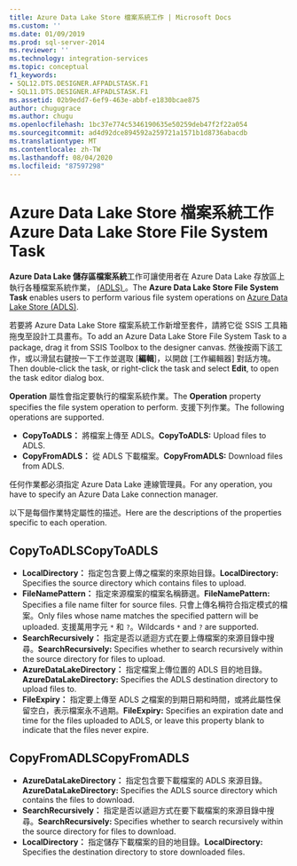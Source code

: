 ```yaml
---
title: Azure Data Lake Store 檔案系統工作 | Microsoft Docs
ms.custom: ''
ms.date: 01/09/2019
ms.prod: sql-server-2014
ms.reviewer: ''
ms.technology: integration-services
ms.topic: conceptual
f1_keywords:
- SQL12.DTS.DESIGNER.AFPADLSTASK.F1
- SQL11.DTS.DESIGNER.AFPADLSTASK.F1
ms.assetid: 02b9edd7-6ef9-463e-abbf-e1830bcae875
author: chugugrace
ms.author: chugu
ms.openlocfilehash: 1bc37e774c5346190635e50259deb47f2f22a054
ms.sourcegitcommit: ad4d92dce894592a259721a1571b1d8736abacdb
ms.translationtype: MT
ms.contentlocale: zh-TW
ms.lasthandoff: 08/04/2020
ms.locfileid: "87597298"
---
```

# <a name="azure-data-lake-store-file-system-task"></a><span data-ttu-id="159cc-102">Azure Data Lake Store 檔案系統工作</span><span class="sxs-lookup"><span data-stu-id="159cc-102">Azure Data Lake Store File System Task</span></span>

<span data-ttu-id="159cc-103">**Azure Data Lake 儲存區檔案系統**工作可讓使用者在 Azure Data Lake 存放區上執行各種檔案系統作業， [ (ADLS) ](https://azure.microsoft.com/services/data-lake-store/)。</span><span class="sxs-lookup"><span data-stu-id="159cc-103">The **Azure Data Lake Store File System Task** enables users to perform various file system operations on [Azure Data Lake Store (ADLS)](https://azure.microsoft.com/services/data-lake-store/).</span></span>

<span data-ttu-id="159cc-104">若要將 Azure Data Lake Store 檔案系統工作新增至套件，請將它從 SSIS 工具箱拖曳至設計工具畫布。</span><span class="sxs-lookup"><span data-stu-id="159cc-104">To add an Azure Data Lake Store File System Task to a package, drag it from SSIS Toolbox to the designer canvas.</span></span> <span data-ttu-id="159cc-105">然後按兩下該工作，或以滑鼠右鍵按一下工作並選取 [**編輯**]，以開啟 [工作編輯器] 對話方塊。</span><span class="sxs-lookup"><span data-stu-id="159cc-105">Then double-click the task, or right-click the task and select **Edit**, to open the task editor dialog box.</span></span>

<span data-ttu-id="159cc-106">**Operation** 屬性會指定要執行的檔案系統作業。</span><span class="sxs-lookup"><span data-stu-id="159cc-106">The **Operation** property specifies the file system operation to perform.</span></span> <span data-ttu-id="159cc-107">支援下列作業。</span><span class="sxs-lookup"><span data-stu-id="159cc-107">The following operations are supported.</span></span>

* <span data-ttu-id="159cc-108">**CopyToADLS：** 將檔案上傳至 ADLS。</span><span class="sxs-lookup"><span data-stu-id="159cc-108">**CopyToADLS:** Upload files to ADLS.</span></span>
* <span data-ttu-id="159cc-109">**CopyFromADLS：** 從 ADLS 下載檔案。</span><span class="sxs-lookup"><span data-stu-id="159cc-109">**CopyFromADLS:** Download files from ADLS.</span></span>

<span data-ttu-id="159cc-110">任何作業都必須指定 Azure Data Lake 連線管理員。</span><span class="sxs-lookup"><span data-stu-id="159cc-110">For any operation, you have to specify an Azure Data Lake connection manager.</span></span>

<span data-ttu-id="159cc-111">以下是每個作業特定屬性的描述。</span><span class="sxs-lookup"><span data-stu-id="159cc-111">Here are the descriptions of the properties specific to each operation.</span></span>

## <a name="copytoadls"></a><span data-ttu-id="159cc-112">CopyToADLS</span><span class="sxs-lookup"><span data-stu-id="159cc-112">CopyToADLS</span></span>

* <span data-ttu-id="159cc-113">**LocalDirectory：** 指定包含要上傳之檔案的來原始目錄。</span><span class="sxs-lookup"><span data-stu-id="159cc-113">**LocalDirectory:** Specifies the source directory which contains files to upload.</span></span>
* <span data-ttu-id="159cc-114">**FileNamePattern：** 指定來源檔案的檔案名稱篩選。</span><span class="sxs-lookup"><span data-stu-id="159cc-114">**FileNamePattern:** Specifies a file name filter for source files.</span></span> <span data-ttu-id="159cc-115">只會上傳名稱符合指定模式的檔案。</span><span class="sxs-lookup"><span data-stu-id="159cc-115">Only files whose name matches the specified pattern will be uploaded.</span></span> <span data-ttu-id="159cc-116">支援萬用字元 `*` 和 `?`。</span><span class="sxs-lookup"><span data-stu-id="159cc-116">Wildcards `*` and `?` are supported.</span></span>
* <span data-ttu-id="159cc-117">**SearchRecursively：** 指定是否以遞迴方式在要上傳檔案的來源目錄中搜尋。</span><span class="sxs-lookup"><span data-stu-id="159cc-117">**SearchRecursively:** Specifies whether to search recursively within the source directory for files to upload.</span></span>
* <span data-ttu-id="159cc-118">**AzureDataLakeDirectory：** 指定檔案上傳位置的 ADLS 目的地目錄。</span><span class="sxs-lookup"><span data-stu-id="159cc-118">**AzureDataLakeDirectory:** Specifies the ADLS destination directory to upload files to.</span></span>
* <span data-ttu-id="159cc-119">**FileExpiry：** 指定要上傳至 ADLS 之檔案的到期日期和時間，或將此屬性保留空白，表示檔案永不過期。</span><span class="sxs-lookup"><span data-stu-id="159cc-119">**FileExpiry:** Specifies an expiration date and time for the files uploaded to ADLS, or leave this property blank to indicate that the files never expire.</span></span>

## <a name="copyfromadls"></a><span data-ttu-id="159cc-120">CopyFromADLS</span><span class="sxs-lookup"><span data-stu-id="159cc-120">CopyFromADLS</span></span>

* <span data-ttu-id="159cc-121">**AzureDataLakeDirectory：** 指定包含要下載檔案的 ADLS 來源目錄。</span><span class="sxs-lookup"><span data-stu-id="159cc-121">**AzureDataLakeDirectory:** Specifies the ADLS source directory which contains the files to download.</span></span>
* <span data-ttu-id="159cc-122">**SearchRecursively：** 指定是否以遞迴方式在要下載檔案的來源目錄中搜尋。</span><span class="sxs-lookup"><span data-stu-id="159cc-122">**SearchRecursively:** Specifies whether to search recursively within the source directory for files to download.</span></span>
* <span data-ttu-id="159cc-123">**LocalDirectory：** 指定儲存下載檔案的目的地目錄。</span><span class="sxs-lookup"><span data-stu-id="159cc-123">**LocalDirectory:** Specifies the destination directory to store downloaded files.</span></span>
